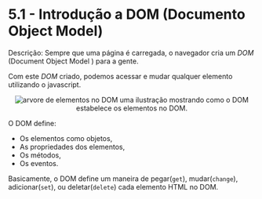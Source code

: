 # 5.1 - Introdução a DOM (Documento Object Model)

Descrição: Sempre que uma página é carregada, o navegador cria um *DOM* (Document Object Model ) para a gente.

Com este *DOM* criado, podemos acessar e mudar qualquer elemento utilizando o javascript.

<p align="center">
    <img src="https://www.w3schools.com/js/pic_htmltree.gif" alt="arvore de elementos no DOM">
    uma ilustração mostrando como o DOM estabelece os elementos no DOM.
</p>

O DOM define:
- Os elementos como objetos,
- As propriedades dos elementos,
- Os métodos,
- Os eventos.

Basicamente, o DOM define um maneira de pegar(`get`), mudar(`change`), adicionar(`set`), ou deletar(`delete`) cada elemento HTML no DOM.